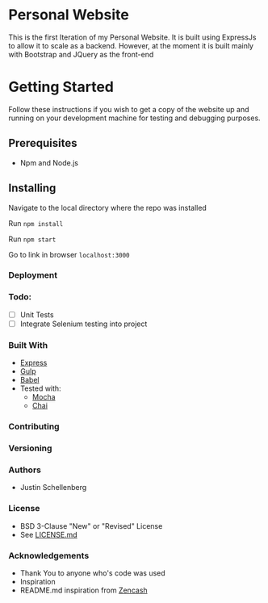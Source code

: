 # Personal Website

This is the first Iteration of my Personal Website. It is built using ExpressJs to allow it to scale as a backend. However, at the moment it is built mainly with Bootstrap and JQuery as the front-end

# Getting Started

Follow these instructions if you wish to get a copy of the website up and running on your development machine for testing and debugging purposes.

## Prerequisites
- Npm and Node.js

## Installing
Navigate to the local directory where the repo was installed

Run ``npm install``

Run ``npm start``

Go to link in browser ``localhost:3000``

### Deployment

### Todo:
- [ ] Unit Tests
- [ ] Integrate Selenium testing into project

### Built With
- [Express](https://expressjs.com/)
- [Gulp](https://gulpjs.com/)
- [Babel](https://babeljs.io/)
- Tested with:
  - [Mocha](https://mochajs.org/)
  - [Chai](http://www.chaijs.com/)
  
### Contributing
  
### Versioning
  
### Authors
- Justin Schellenberg
  
### License
- BSD 3-Clause "New" or "Revised" License
- See [LICENSE.md](https://github.com/Jrschellenberg/website/blob/master/LICENSE.md)

### Acknowledgements
- Thank You to anyone who's code was used
- Inspiration
- README.md inspiration from [Zencash](https://github.com/ZencashOfficial/website)
  
